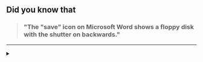 ## Did you know that

<h3>
  <blockquote>
<!--START_SECTION:debris-->                                                                                                                                                                                                                                                                                
"The "save" icon on Microsoft Word shows a floppy disk with the shutter on backwards."
<!--END_SECTION:debris-->
  </blockquote>
</h3>

-----

<details>
  <summary></summary>

<img src="https://github-readme-stats.vercel.app/api?show_icons=true&hide=issues&username=ekickx"> <img src="https://github-readme-stats.vercel.app/api/top-langs/?layout=compact&username=ekickx">

</details>
